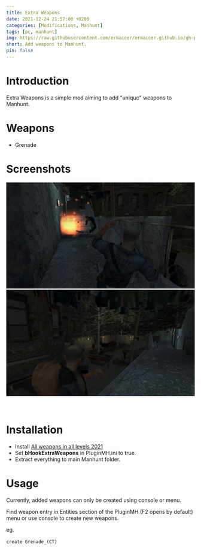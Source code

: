 ```yaml
---
title: Extra Weapons
date: 2021-12-24 21:57:00 +0200
categories: [Modifications, Manhunt]
tags: [pc, manhunt]   
img: https://raw.githubusercontent.com/ermaccer/ermaccer.github.io/gh-pages/assets/mods/mh/ew/1.jpg
short: Add weapons to Manhunt.
pin: false
---
```


# Introduction

Extra Weapons is a simple mod aiming to add "unique" weapons to Manhunt.


# Weapons

- Grenade

# Screenshots

![Preview](https://raw.githubusercontent.com/ermaccer/ermaccer.github.io/gh-pages/assets/mods/mh/ew/1.jpg)
![Preview](https://raw.githubusercontent.com/ermaccer/ermaccer.github.io/gh-pages/assets/mods/mh/ew/2.jpg)

<a class="btn btn-block btn-dark bg-dark text-gray btn-lg" style="color: white;" href="https://drive.google.com/file/d/1D9GYOE6vfFLhFiYVgvqrUNRqaIwVFo_P/view?usp=sharing" role="button" target ="_blank">
<i class="fas fa-download"></i>
Download
</a>


# Installation 

- Install [All weapons in all levels 2021](https://www.dixmor-hospital.com/mods/view/all-weapons-in-all-levels-2021)
- Set **bHookExtraWeapons** in PluginMH.ini to true.
- Extract everything to main Manhunt folder.



# Usage

Currently, added weapons can only be created using console or menu.

Find weapon entry in Entities section of the PluginMH (F2 opens by default) menu or use console to create new weapons.

eg.

`create Grenade_(CT)`


